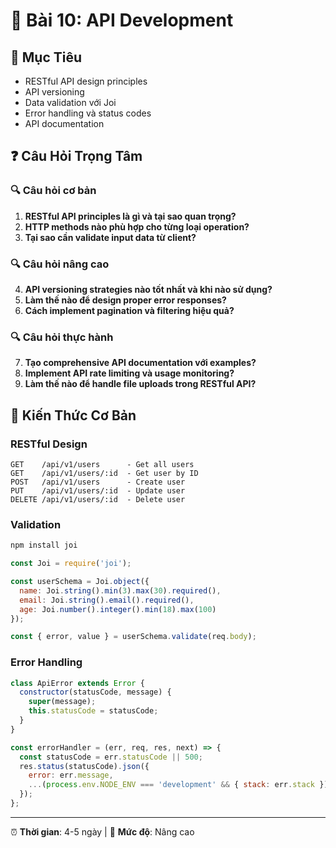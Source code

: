 # 🔗 Bài 10: API Development

## 🎯 Mục Tiêu
- RESTful API design principles
- API versioning
- Data validation với Joi
- Error handling và status codes
- API documentation

## ❓ Câu Hỏi Trọng Tâm

### 🔍 Câu hỏi cơ bản
1. **RESTful API principles là gì và tại sao quan trọng?**
2. **HTTP methods nào phù hợp cho từng loại operation?**
3. **Tại sao cần validate input data từ client?**

### 🔍 Câu hỏi nâng cao
4. **API versioning strategies nào tốt nhất và khi nào sử dụng?**
5. **Làm thế nào để design proper error responses?**
6. **Cách implement pagination và filtering hiệu quả?**

### 🔍 Câu hỏi thực hành
7. **Tạo comprehensive API documentation với examples?**
8. **Implement API rate limiting và usage monitoring?**
9. **Làm thế nào để handle file uploads trong RESTful API?**

## 📖 Kiến Thức Cơ Bản

### RESTful Design
```
GET    /api/v1/users      - Get all users
GET    /api/v1/users/:id  - Get user by ID
POST   /api/v1/users      - Create user
PUT    /api/v1/users/:id  - Update user
DELETE /api/v1/users/:id  - Delete user
```

### Validation
```bash
npm install joi
```

```javascript
const Joi = require('joi');

const userSchema = Joi.object({
  name: Joi.string().min(3).max(30).required(),
  email: Joi.string().email().required(),
  age: Joi.number().integer().min(18).max(100)
});

const { error, value } = userSchema.validate(req.body);
```

### Error Handling
```javascript
class ApiError extends Error {
  constructor(statusCode, message) {
    super(message);
    this.statusCode = statusCode;
  }
}

const errorHandler = (err, req, res, next) => {
  const statusCode = err.statusCode || 500;
  res.status(statusCode).json({
    error: err.message,
    ...(process.env.NODE_ENV === 'development' && { stack: err.stack })
  });
};
```

---
⏰ **Thời gian**: 4-5 ngày | 🎯 **Mức độ**: Nâng cao 